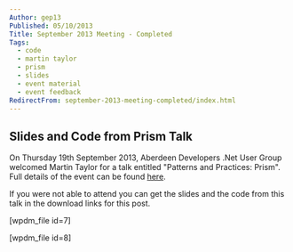 ```yaml
---
Author: gep13
Published: 05/10/2013
Title: September 2013 Meeting - Completed
Tags:
  - code
  - martin taylor
  - prism
  - slides
  - event material
  - event feedback
RedirectFrom: september-2013-meeting-completed/index.html
---
```


## Slides and Code from Prism Talk

On Thursday 19th September 2013, Aberdeen Developers .Net User Group welcomed Martin Taylor for a talk entitled "Patterns and Practices: Prism".  Full details of the event can be found [here](http://adnuguk.me/17Ss2U6).

If you were not able to attend you can get the slides and the code from this talk in the download links for this post.

[wpdm_file id=7]

[wpdm_file id=8]
